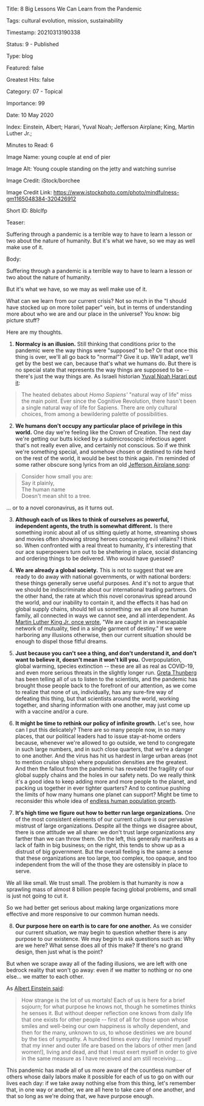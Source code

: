 Title:  8 Big Lessons We Can Learn from the Pandemic

Tags:   cultural evolution, mission, sustainability

Timestamp: 20210313190338

Status: 9 - Published

Type:   blog

Featured: false

Greatest Hits: false

Category: 07 - Topical

Importance: 99

Date:   10 May 2020

Index:  Einstein, Albert; Harari, Yuval Noah; Jefferson Airplane; King, Martin Luther Jr.; 

Minutes to Read: 6

Image Name: young couple at end of pier

Image Alt: Young couple standing on the jetty and watching sunrise

Image Credit: iStock/borchee

Image Credit Link: https://www.istockphoto.com/photo/mindfulness-gm1165048384-320426912

Short ID: 8blclfp

Teaser:

Suffering through a pandemic is a terrible way to have to learn a lesson or two about the nature of humanity. But it's what we have, so we may as well make use of it.


Body:

Suffering through a pandemic is a terrible way to have to learn a lesson or two about the nature of humanity. 

But it's what we have, so we may as well make use of it. 

What can we learn from our current crisis? Not so much in the "I should have stocked up on more toilet paper" vein, but in terms of understanding more about who we are and our place in the universe? You know: big picture stuff?

Here are my thoughts. 

1) **Normalcy is an illusion.** Still thinking that conditions prior to the pandemic were the way things were "supposed" to be? Or that once this thing is over, we'll all go back to "normal"? Give it up. We'll adapt, we'll get by the best we can, because that's what we humans do. But there is no special state that represents the way things are supposed to be -- there's just the way things are. As Israeli historian [Yuval Noah Harari put it][ynh]:

> The heated debates about *Homo Sapiens'* "natural way of life" miss the main point. Ever since the Cognitive Revolution, there hasn't been a single natural way of life for Sapiens. There are only cultural choices, from among a bewildering palette of possibilities. 

2) **We humans don't occupy any particular place of privilege in this world.** One day we're feeling like the Crown of Creation. The next day we're getting our butts kicked by a submicroscopic infectious agent that's not really even alive, and certainly not conscious. So if we think we're something special, and somehow chosen or destined to ride herd on the rest of the world, it would be best to think again. I'm reminded of some rather obscure song lyrics from an old [Jefferson Airplane song][ebd]:

> Consider how small you are:   
> Say it plainly,   
> The human name   
> Doesn't mean shit to a tree. 

... or to a novel coronavirus, as it turns out. 

3) **Although each of us likes to think of ourselves as powerful, independent agents, the truth is somewhat different.** Is there something ironic about all of us sitting quietly at home, streaming shows and movies often showing strong heroes conquering evil villains? I think so. When confronted with a real threat to humanity, it's interesting that our ace superpowers turn out to be sheltering in place, social distancing and ordering things to be delivered. Who would have guessed?  

4) **We are already a global society.** This is not to suggest that we are ready to do away with national governments, or with national borders: these things generally serve useful purposes. And it's not to argue that we should be indiscriminate about our international trading partners. On the other hand, the rate at which this novel coronavirus spread around the world, and our inability to contain it, and the effects it has had on global supply chains, should tell us something: we are all one human family, all connected in ways we cannot see, and all interdependent. As [Martin Luther King Jr. once wrote][mlk], "We are caught in an inescapable network of mutuality, tied in a single garment of destiny." If we were harboring any illusions otherwise, then our current situation should be enough to dispel those fitful dreams.   

5) **Just because you can't see a thing, and don't understand it, and don't want to believe it, doesn't mean it won't kill you.** Overpopulation, global warming, species extinction -- these are all as real as COVID-19, and even more serious threats in the slightly longer run. [Greta Thunberg][gt] has been telling all of us to listen to the scientists, and the pandemic has brought those people back to the forefront of our attention, as we come to realize that none of us, individually, has any sure-fire way of defeating this thing, but that scientists around the world, working together, and sharing information with one another, may just come up with a vaccine and/or a cure.    

6) **It might be time to rethink our policy of infinite growth.** Let's see, how can I put this delicately? There are so many people now, in so many places, that our political leaders had to issue stay-at-home orders because, whenever we're allowed to go outside, we tend to congregate in such large numbers, and in such close quarters, that we're a danger to one another. And the virus has hit us hardest in large urban areas (not to mention cruise ships) where population densities are the greatest. And then the fallout from the pandemic has revealed the fragility of our global supply chains and the holes in our safety nets. Do we really think it's a good idea to keep adding more and more people to the planet, and packing us together in ever tighter quarters? And to continue pushing the limits of how many humans one planet can support? Might be time to reconsider this whole idea of [endless human population growth][pop].

7) **It's high time we figure out how to better run large organizations.** One of the most consistent elements of our current culture is our pervasive mistrust of large organizations. Despite all the things we disagree about, there is one attitude we all share: we don't trust large organizations any farther than we can throw them. On the left, this generally manifests as a lack of faith in big business; on the right, this tends to show up as a distrust of big government. But the overall feeling is the same: a sense that these organizations are too large, too complex, too opaque, and too independent from the will of the those they are ostensibly in place to serve.  

We all like small. We trust small. The problem is that humanity is now a sprawling mass of almost 8 billion people facing global problems, and small is just not going to cut it. 

So we had better get serious about making large organizations more effective and more responsive to our common human needs. 

8) **Our purpose here on earth is to care for one another.** As we consider our current situation, we may begin to question whether there is any purpose to our existence. We may begin to ask questions such as: Why are we here? What sense does all of this make? If there's no grand design, then just what is the point?  

But when we scrape away all of the fading illusions, we are left with one bedrock reality that won't go away: even if we matter to nothing or no one else... we matter to each other. 

As [Albert Einstein said][ae2]: 

> How strange is the lot of us mortals! Each of us is here for a brief sojourn; for what purpose he knows not, though he sometimes thinks he senses it. But without deeper reflection one knows from daily life that one exists for other people -- first of all for those upon whose smiles and well-being our own happiness is wholly dependent, and then for the many, unknown to us, to whose destinies we are bound by the ties of sympathy. A hundred times every day I remind myself that my inner and outer life are based on the labors of other men [and women!], living and dead, and that I must exert myself in order to give in the same measure as I have received and am still receiving....

This pandemic has made all of us more aware of the countless number of others whose daily labors make it possible for each of us to go on with our lives each day: if we take away nothing else from this thing, let's remember that, in one way or another, we are all here to take care of one another, and that so long as we're doing that, we have purpose enough.  

[ae1]: https://en.wikipedia.org/wiki/Albert_Einstein

[ae2]: https://history.aip.org/history/exhibits/einstein/essay.htm

[ebd]: https://music.apple.com/us/album/eskimo-blue-day/271664884?i=271664893

[gt]: https://www.theguardian.com/us-news/2019/sep/18/greta-thunberg-testimony-congress-climate-change-action

[mlk]: https://abacus.bates.edu/admin/offices/dos/mlk/letter.html

[pop]: https://www.worldometers.info/world-population/

[ynh]: https://practopian.org/quotes-by-author/yuval-noah-harari.html
